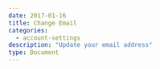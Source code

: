 ```yaml
---
date: 2017-01-16
title: Change Email
categories:
  - account-settings
description: "Update your email address"
type: Document
---
```

